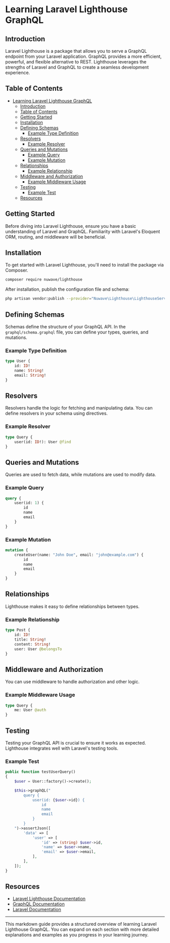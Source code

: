 # Learning Laravel Lighthouse GraphQL

## Introduction

Laravel Lighthouse is a package that allows you to serve a GraphQL endpoint from your Laravel application. GraphQL provides a more efficient, powerful, and flexible alternative to REST. Lighthouse leverages the strengths of Laravel and GraphQL to create a seamless development experience.

## Table of Contents

- [Learning Laravel Lighthouse GraphQL](#learning-laravel-lighthouse-graphql)
  - [Introduction](#introduction)
  - [Table of Contents](#table-of-contents)
  - [Getting Started](#getting-started)
  - [Installation](#installation)
  - [Defining Schemas](#defining-schemas)
    - [Example Type Definition](#example-type-definition)
  - [Resolvers](#resolvers)
    - [Example Resolver](#example-resolver)
  - [Queries and Mutations](#queries-and-mutations)
    - [Example Query](#example-query)
    - [Example Mutation](#example-mutation)
  - [Relationships](#relationships)
    - [Example Relationship](#example-relationship)
  - [Middleware and Authorization](#middleware-and-authorization)
    - [Example Middleware Usage](#example-middleware-usage)
  - [Testing](#testing)
    - [Example Test](#example-test)
  - [Resources](#resources)

## Getting Started

Before diving into Laravel Lighthouse, ensure you have a basic understanding of Laravel and GraphQL. Familiarity with Laravel's Eloquent ORM, routing, and middleware will be beneficial.

## Installation

To get started with Laravel Lighthouse, you'll need to install the package via Composer.

```bash
composer require nuwave/lighthouse
```

After installation, publish the configuration file and schema:

```bash
php artisan vendor:publish --provider="Nuwave\Lighthouse\LighthouseServiceProvider" --tag=schema
```

## Defining Schemas

Schemas define the structure of your GraphQL API. In the `graphql/schema.graphql` file, you can define your types, queries, and mutations.

### Example Type Definition

```graphql
type User {
    id: ID!
    name: String!
    email: String!
}
```

## Resolvers

Resolvers handle the logic for fetching and manipulating data. You can define resolvers in your schema using directives.

### Example Resolver

```graphql
type Query {
    user(id: ID!): User @find
}
```

## Queries and Mutations

Queries are used to fetch data, while mutations are used to modify data.

### Example Query

```graphql
query {
    user(id: 1) {
        id
        name
        email
    }
}
```

### Example Mutation

```graphql
mutation {
    createUser(name: "John Doe", email: "john@example.com") {
        id
        name
        email
    }
}
```

## Relationships

Lighthouse makes it easy to define relationships between types.

### Example Relationship

```graphql
type Post {
    id: ID!
    title: String!
    content: String!
    user: User @belongsTo
}
```

## Middleware and Authorization

You can use middleware to handle authorization and other logic.

### Example Middleware Usage

```graphql
type Query {
    me: User @auth
}
```

## Testing

Testing your GraphQL API is crucial to ensure it works as expected. Lighthouse integrates well with Laravel's testing tools.

### Example Test

```php
public function testUserQuery()
{
    $user = User::factory()->create();

    $this->graphQL("
        query {
            user(id: {$user->id}) {
                id
                name
                email
            }
        }
    ")->assertJson([
        'data' => [
            'user' => [
                'id' => (string) $user->id,
                'name' => $user->name,
                'email' => $user->email,
            ],
        ],
    ]);
}
```

## Resources

- [Laravel Lighthouse Documentation](https://lighthouse-php.com/)
- [GraphQL Documentation](https://graphql.org/learn/)
- [Laravel Documentation](https://laravel.com/docs)

---

This markdown guide provides a structured overview of learning Laravel Lighthouse GraphQL. You can expand on each section with more detailed explanations and examples as you progress in your learning journey.
